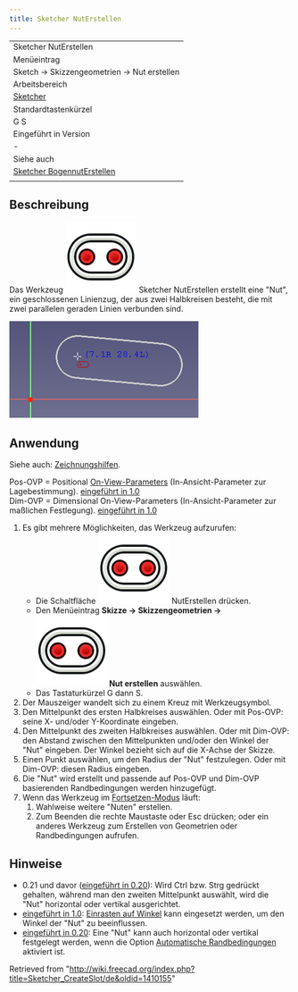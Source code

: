 ```yaml
---
title: Sketcher NutErstellen
---
```


|                                                                                      |
| ------------------------------------------------------------------------------------ |
| Sketcher NutErstellen                                                                |
| Menüeintrag                                                                          |
| Sketch → Skizzengeometrien → Nut erstellen                                           |
| Arbeitsbereich                                                                       |
| [Sketcher](/Sketcher_Workbench/de "Sketcher Workbench/de")                           |
| Standardtastenkürzel                                                                 |
| G S                                                                                  |
| Eingeführt in Version                                                                |
| -                                                                                    |
| Siehe auch                                                                           |
| [Sketcher BogennutErstellen](/Sketcher_CreateArcSlot/de "Sketcher CreateArcSlot/de") |
|                                                                                      |

## Beschreibung

Das Werkzeug ![](/src/assets/images/Sketcher_CreateSlot.svg) Sketcher NutErstellen erstellt eine "Nut", ein geschlossenen Linienzug, der aus zwei Halbkreisen besteht, die mit zwei parallelen geraden Linien verbunden sind.

![](/src/assets/images/SketcherCreateSlotExample.png)

## Anwendung

Siehe auch: [Zeichnungshilfen](/Sketcher_Workbench/de#Zeichnungshilfen "Sketcher Workbench/de").

Pos-OVP = Positional [On-View-Parameters](/Sketcher_Preferences/de#Allgemein "Sketcher Preferences/de") (In-Ansicht-Parameter zur Lagebestimmung). [eingeführt in 1.0](/Release_notes_1.0/de "Release notes 1.0/de")  
Dim-OVP = Dimensional On-View-Parameters (In-Ansicht-Parameter zur maßlichen Festlegung). [eingeführt in 1.0](/Release_notes_1.0/de "Release notes 1.0/de")

1. Es gibt mehrere Möglichkeiten, das Werkzeug aufzurufen:
   - Die Schaltfläche ![](/src/assets/images/Sketcher_CreateSlot.svg) NutErstellen drücken.
   - Den Menüeintrag **Skizze → Skizzengeometrien → ![](/src/assets/images/Sketcher_CreateSlot.svg) Nut erstellen** auswählen.
   - Das Tastaturkürzel G dann S.
2. Der Mauszeiger wandelt sich zu einem Kreuz mit Werkzeugsymbol.
3. Den Mittelpunkt des ersten Halbkreises auswählen. Oder mit Pos-OVP: seine X- und/oder Y-Koordinate eingeben.
4. Den Mittelpunkt des zweiten Halbkreises auswählen. Oder mit Dim-OVP: den Abstand zwischen den Mittelpunkten und/oder den Winkel der "Nut" eingeben. Der Winkel bezieht sich auf die X-Achse der Skizze.
5. Einen Punkt auswählen, um den Radius der "Nut" festzulegen. Oder mit Dim-OVP: diesen Radius eingeben.
6. Die "Nut" wird erstellt und passende auf Pos-OVP und Dim-OVP basierenden Randbedingungen werden hinzugefügt.
7. Wenn das Werkzeug im [Fortsetzen-Modus](/Sketcher_Workbench/de#Fortsetzen-Modi "Sketcher Workbench/de") läuft:
   1. Wahlweise weitere "Nuten" erstellen.
   2. Zum Beenden die rechte Maustaste oder Esc drücken; oder ein anderes Werkzeug zum Erstellen von Geometrien oder Randbedingungen aufrufen.

## Hinweise

- 0.21 und davor ([eingeführt in 0.20](/Release_notes_0.20/de "Release notes 0.20/de")): Wird Ctrl bzw. Strg gedrückt gehalten, während man den zweiten Mittelpunkt auswählt, wird die "Nut" horizontal oder vertikal ausgerichtet.
- [eingeführt in 1.0](/Release_notes_1.0/de "Release notes 1.0/de"): [Einrasten auf Winkel](/Sketcher_Snap/de "Sketcher Snap/de") kann eingesetzt werden, um den Winkel der "Nut" zu beeinflussen.
- [eingeführt in 0.20](/Release_notes_0.20/de "Release notes 0.20/de"): Eine "Nut" kann auch horizontal oder vertikal festgelegt werden, wenn die Option [Automatische Randbedingungen](/Sketcher_Workbench/de#Automatische_Randbedingungen "Sketcher Workbench/de") aktiviert ist.

Retrieved from "<http://wiki.freecad.org/index.php?title=Sketcher_CreateSlot/de&oldid=1410155>"
